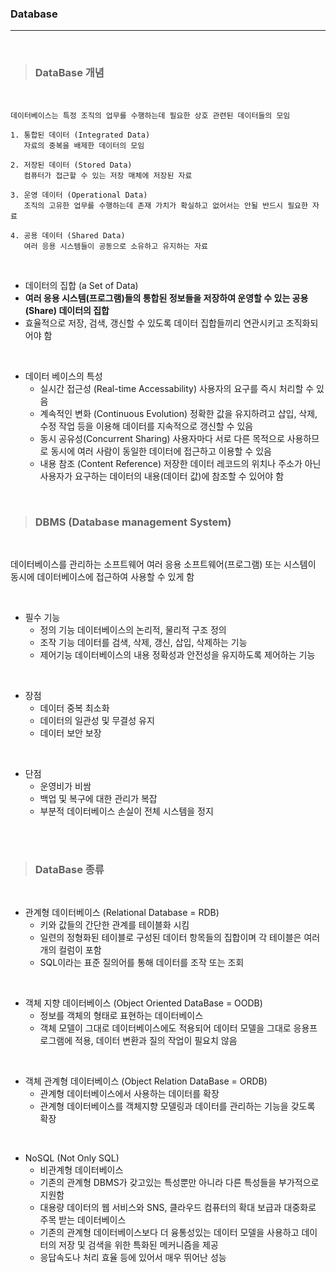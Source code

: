 ### Database
---

<br>

>### __DataBase 개념__

<br>

~~~
데이터베이스는 특정 조직의 업무를 수행하는데 필요한 상호 관련된 데이터들의 모임

1. 통합된 데이터 (Integrated Data)
   자료의 중복을 배제한 데이터의 모임

2. 저장된 데이터 (Stored Data)
   컴퓨터가 접근할 수 있는 저장 매체에 저장된 자료

3. 운영 데이터 (Operational Data)
   조직의 고유한 업무를 수행하는데 존재 가치가 확실하고 없어서는 안될 반드시 필요한 자료

4. 공용 데이터 (Shared Data)
   여러 응용 시스템들이 공동으로 소유하고 유지하는 자료
~~~

<br>

- 데이터의 집합 (a Set of Data)
- __여러 응용 시스템(프로그램)들의 통합된 정보들을 저장하여 운영할 수 있는 공용(Share) 데이터의 집합__
- 효율적으로 저장, 검색, 갱신할 수 있도록 데이터 집합들끼리 연관시키고 조직화되어야 함

<br>

- 데이터 베이스의 특성
  - 실시간 접근성 (Real-time Accessability)
  사용자의 요구를 즉시 처리할 수 있음
  - 계속적인 변화 (Continuous Evolution)
  정확한 값을 유지하려고 삽입, 삭제, 수정 작업 등을 이용해 데이터를 지속적으로 갱신할 수 있음
  - 동시 공유성(Concurrent Sharing)
  사용자마다 서로 다른 목적으로 사용하므로 동시에 여러 사람이 동일한 데이터에 접근하고 이용할 수 있음
  - 내용 참조 (Content Reference)
  저장한 데이터 레코드의 위치나 주소가 아닌 사용자가 요구하는 데이터의 내용(데이터 값)에 참조할 수 있어야 함

<br>

>### __DBMS (Database management System)__

<br>

데이터베이스를 관리하는 소프트웨어
여러 응용 소프트웨어(프로그램) 또는 시스템이 동시에 데이터베이스에 접근하여 사용할 수 있게 함

<br>

- 필수 기능
  - 정의 기능
  데이터베이스의 논리적, 물리적 구조 정의
  - 조작 기능
  데이터를 검색, 삭제, 갱신, 삽입, 삭제하는 기능
  - 제어기능
  데이터베이스의 내용 정확성과 안전성을 유지하도록 제어하는 기능

<br>

- 장점
  - 데이터 중복 최소화
  - 데이터의 일관성 및 무결성 유지
  - 데이터 보안 보장

<br>

- 단점
  - 운영비가 비쌈
  - 백업 및 복구에 대한 관리가 복잡
  - 부분적 데이터베이스 손실이 전체 시스템을 정지

<br><br>

>### __DataBase 종류__

<br>

- 관계형 데이터베이스 (Relational Database = RDB)
  - 키와 값들의 간단한 관계를 테이블화 시킴
  - 일련의 정형화된 테이블로 구성된 데이터 항목들의 집합이며 각 테이블은 여러개의 컬럼이 포함
  - SQL이라는 표준 질의어를 통해 데이터를 조작 또는 조회

<br>

- 객체 지향 데이터베이스 (Object Oriented DataBase = OODB)
  - 정보를 객체의 형태로 표현하는 데이터베이스
  - 객체 모델이 그대로 데이터베이스에도 적용되어 데이터 모델을 그대로 응용프로그램에 적용, 데이터 변환과 질의 작업이 필요치 않음

<br>

- 객체 관계형 데이터베이스 (Object Relation DataBase = ORDB)
  - 관계형 데이터베이스에서 사용하는 데이터를 확장
  - 관계형 데이터베이스를 객체지향 모델링과 데이터를 관리하는 기능을 갖도록 확장

<br>

- NoSQL (Not Only SQL)
  - 비관계형 데이터베이스
  - 기존의 관계형 DBMS가 갖고있는 특성뿐만 아니라 다른 특성들을 부가적으로 지원함
  - 대용량 데이터의 웹 서비스와 SNS, 클라우드 컴퓨터의 확대 보급과 대중화로 주목 받는 데이터베이스
  - 기존의 관계형 데이터베이스보다 더 융통성있는 데이터 모델을 사용하고 데이터의 저장 및 검색을 위한 특화된 메커니즘을 제공
  - 응답속도나 처리 효율 등에 있어서 매우 뛰어난 성능
